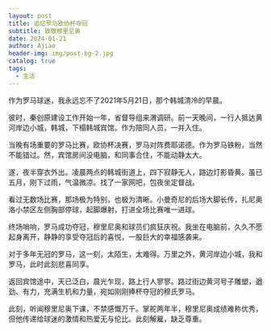 ```yaml
---
layout: post
title: 追忆罗马欧协杯夺冠
subtitle: 致敬穆里尼奥
date: 2024-01-21
author: Ajiao
header-img: img/post-bg-2.jpg
catalog: true
tags:
  - 生活
---
```

作为罗马球迷，我永远忘不了2021年5月21日，那个韩城清冷的早晨。

彼时，秦创原建设工作开始一年，省督导组来渭调研。前一天晚间，一行人抵达黄河岸边小城，韩城，下榻韩城宾馆。作为陪同人员，一并入住。

当晚有场重要的罗马比赛，欧协杯决赛，罗马对阵费耶诺德。作为罗马铁粉，当然不能错过。然，宾馆房间没电脑，和同事合住，不能动静太大。

遂，夜半穿衣外出。凌晨两点的韩城街道上，四下寂静无人，路边灯影昏黄。虽已五月，刚下过雨，气温微凉。找了一家网吧，包夜坐定督战。

看过无数场比赛，那场极为特别，也极为清晰。小曼奇尼的后场大脚长传，扎尼奥洛小禁区左侧胸部停球，起脚爆射，打进全场比赛唯一进球。

终场哨响，罗马成功夺冠，穆里尼奥和球员们疯狂庆祝。我坐在电脑前，久久不愿起身离开，静静的享受夺冠后的喜悦，一股巨大的幸福感袭来。

对于多年无冠的罗马，这一刻，太陌生，太难得。万里之外，黄河岸边小城，我和罗马，此时此刻悲喜同享。

返回宾馆途中，天已泛白，晨光乍现，路上行人寥寥。路过街边黄河号子雕塑，遒劲、有力，充满生机和力量，宛如刚刚捧杯夺冠的穆氏罗马。

此刻，听闻穆里尼奥下课，不禁感慨万千。掌舵两年半，穆里尼奥成绩难称优秀，但他传递给球迷的激情和热爱无与伦比。此刻解雇，缺乏尊重。





